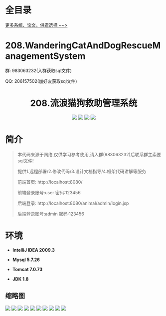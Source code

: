 # 全目录

[更多系统、论文，供君选择 ~~>](https://www.yuque.com/wisebit/blog)

# 208.WanderingCatAndDogRescueManagementSystem

<p>群: 983063232(入群获取sql文件)</p>
<p>QQ: 206157502(加好友获取sql文件)</p>

<p><h1 align="center">208.流浪猫狗救助管理系统</h1></p>



<p align="center">
	<img src="https://img.shields.io/badge/jdk-1.8-orange.svg"/>
    <img src="https://img.shields.io/badge/spring-5.x-lightgrey.svg"/>
    <img src="https://img.shields.io/badge/springmvc-3.x-blue.svg"/>
    <img src="https://img.shields.io/badge/mybatis-5.x-yellow.svg"/>
</p>

# 简介


> 本代码来源于网络,仅供学习参考使用,请入群(983063232)后联系群主索要sql文件!
>
> 提供1.远程部署/2.修改代码/3.设计文档指导/4.框架代码讲解等服务
>
> 前端首页: http://localhost:8080/
> 
> 前端登录账号:user 密码:123456
> 
> 后端登录: http://localhost:8080/animal/admin/login.jsp
> 
> 后端登录账号:admin 密码:123456




# 环境

- <b>IntelliJ IDEA 2009.3</b>

- <b>Mysql 5.7.26</b>

- <b>Tomcat 7.0.73</b>

- <b>JDK 1.8</b>




## 缩略图

![](https://bitwise.oss-cn-heyuan.aliyuncs.com/2024/9/10/53f23cd1-fa42-499e-9a31-b3dc455514cb.png)
![](https://bitwise.oss-cn-heyuan.aliyuncs.com/2024/9/10/af4f3264-bcec-47c9-9999-b3ed2ec1e7e0.png)
![](https://bitwise.oss-cn-heyuan.aliyuncs.com/2024/9/10/ffb77409-9e76-497f-8213-11940e124143.png)
![](https://bitwise.oss-cn-heyuan.aliyuncs.com/2024/9/10/093460f2-190e-415b-a856-9933f27d143d.png)
![](https://bitwise.oss-cn-heyuan.aliyuncs.com/2024/9/10/32096b77-717c-4fae-b9e4-d64cbb01e2bd.png)
![](https://bitwise.oss-cn-heyuan.aliyuncs.com/2024/9/10/aadaff2c-e700-42b9-b8d1-d0d8c8ba080a.png)
![](https://bitwise.oss-cn-heyuan.aliyuncs.com/2024/9/10/bc95a44a-143d-4383-b444-4986d3ff6bb0.png)
![](https://bitwise.oss-cn-heyuan.aliyuncs.com/2024/9/10/d5d6bad8-f103-4fda-90cb-e931bb97d04a.png)
![](https://bitwise.oss-cn-heyuan.aliyuncs.com/2024/9/10/7050db6f-2899-402a-b410-b6455fa1aa1e.png)
![](https://bitwise.oss-cn-heyuan.aliyuncs.com/2024/9/10/8f2f821f-48f8-4887-80d4-58121ab14ffc.png)

